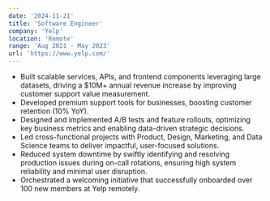 ```yaml
---
date: '2024-11-21'
title: 'Software Engineer'
company: 'Yelp'
location: 'Remote'
range: 'Aug 2021 - May 2023'
url: 'https://www.yelp.com/'
---
```

- Built scalable services, APIs, and frontend components leveraging large datasets, driving a $10M+ annual revenue increase by improving customer support value measurement.
- Developed premium support tools for businesses, boosting customer retention (10% YoY).
- Designed and implemented A/B tests and feature rollouts, optimizing key business metrics and enabling data-driven strategic decisions.
- Led cross-functional projects with Product, Design, Marketing, and Data Science teams to deliver impactful, user-focused solutions.
- Reduced system downtime by swiftly identifying and resolving production issues during on-call rotations, ensuring high system reliability and minimal user disruption.
- Orchestrated a welcoming initiative that successfully onboarded over 100 new members at Yelp remotely.
